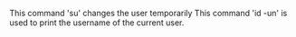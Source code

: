 This command 'su' changes the user temporarily
This command 'id -un' is  used to print the  username of the current user.
